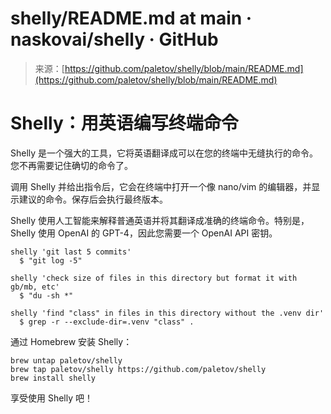 <!--yml

类别：未分类

日期：2024-05-27 14:50:38

-->

# shelly/README.md at main · naskovai/shelly · GitHub

> 来源：[https://github.com/paletov/shelly/blob/main/README.md](https://github.com/paletov/shelly/blob/main/README.md)

# Shelly：用英语编写终端命令

[](#shelly-write-terminal-commands-in-english)

Shelly 是一个强大的工具，它将英语翻译成可以在您的终端中无缝执行的命令。您不再需要记住确切的命令了。

调用 Shelly 并给出指令后，它会在终端中打开一个像 nano/vim 的编辑器，并显示建议的命令。保存后会执行最终版本。

Shelly 使用人工智能来解释普通英语并将其翻译成准确的终端命令。特别是，Shelly 使用 OpenAI 的 GPT-4，因此您需要一个 OpenAI API 密钥。

```
shelly 'git last 5 commits'
  $ "git log -5"

shelly 'check size of files in this directory but format it with gb/mb, etc'
  $ "du -sh *"

shelly 'find "class" in files in this directory without the .venv dir'
  $ grep -r --exclude-dir=.venv "class" .
```

通过 Homebrew 安装 Shelly：

```
brew untap paletov/shelly
brew tap paletov/shelly https://github.com/paletov/shelly
brew install shelly
```

享受使用 Shelly 吧！

